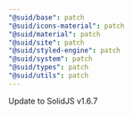 ```yaml
---
"@suid/base": patch
"@suid/icons-material": patch
"@suid/material": patch
"@suid/site": patch
"@suid/styled-engine": patch
"@suid/system": patch
"@suid/types": patch
"@suid/utils": patch
---
```


Update to SolidJS v1.6.7
